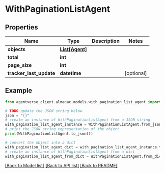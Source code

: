 # WithPaginationListAgent


## Properties

Name | Type | Description | Notes
------------ | ------------- | ------------- | -------------
**objects** | [**List[Agent]**](Agent.md) |  | 
**total** | **int** |  | 
**page_size** | **int** |  | 
**tracker_last_update** | **datetime** |  | [optional] 

## Example

```python
from agentverse_client.almanac.models.with_pagination_list_agent import WithPaginationListAgent

# TODO update the JSON string below
json = "{}"
# create an instance of WithPaginationListAgent from a JSON string
with_pagination_list_agent_instance = WithPaginationListAgent.from_json(json)
# print the JSON string representation of the object
print(WithPaginationListAgent.to_json())

# convert the object into a dict
with_pagination_list_agent_dict = with_pagination_list_agent_instance.to_dict()
# create an instance of WithPaginationListAgent from a dict
with_pagination_list_agent_from_dict = WithPaginationListAgent.from_dict(with_pagination_list_agent_dict)
```
[[Back to Model list]](../README.md#documentation-for-models) [[Back to API list]](../README.md#documentation-for-api-endpoints) [[Back to README]](../README.md)


